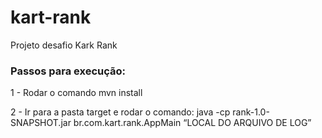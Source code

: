 # kart-rank
Projeto desafio Kark Rank

### Passos para execução:

1 - Rodar o comando mvn install

2 - Ir para a pasta target e rodar o comando: java -cp rank-1.0-SNAPSHOT.jar br.com.kart.rank.AppMain “LOCAL DO ARQUIVO DE LOG”
